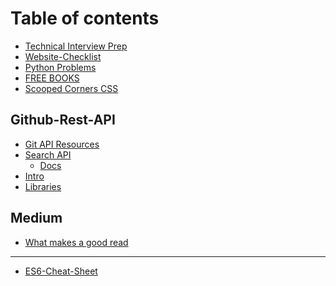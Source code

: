 Table of contents
=================

-   [Technical Interview Prep](README.md)
-   [Website-Checklist](website-checklist.md)
-   [Python Problems](python-problems.md)
-   [FREE BOOKS](free-books.md)
-   [Scooped Corners CSS](scooped-corners-css.md)

Github-Rest-API
---------------

-   [Git API Resources](github-rest-api/git-api-resources.md)
-   [Search API](github-rest-api/search-api/README.md)
    -   [Docs](github-rest-api/search-api/untitled.md)
-   [Intro](github-rest-api/intro.md)
-   [Libraries](github-rest-api/libraries.md)

Medium
------

-   [What makes a good read](medium/what-makes-a-good-read.md)

------------------------------------------------------------------------

-   [ES6-Cheat-Sheet](untitled.md)
